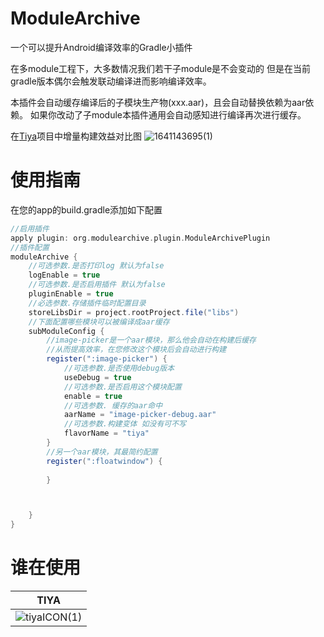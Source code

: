 # ModuleArchive

一个可以提升Android编译效率的Gradle小插件

在多module工程下，大多数情况我们若干子module是不会变动的
但是在当前gradle版本偶尔会触发联动编译进而影响编译效率。

本插件会自动缓存编译后的子模块生产物(xxx.aar)，且会自动替换依赖为aar依赖。
如果你改动了子module本插件通用会自动感知进行编译再次进行缓存。

在[Tiya](https://play.google.com/store/apps/details?id=com.huanliao.tiya&hl=en_US&gl=US)项目中增量构建效益对比图
![1641143695(1)](https://user-images.githubusercontent.com/22413240/147883749-3f2e2c15-66bf-4ca7-9e67-8cbb565de731.png)


# 使用指南
在您的app的build.gradle添加如下配置
```groovy
//启用插件
apply plugin: org.modulearchive.plugin.ModuleArchivePlugin
//插件配置
moduleArchive {
    //可选参数.是否打印log 默认为false
    logEnable = true
    //可选参数.是否启用插件 默认为false
    pluginEnable = true
    //必选参数.存储插件临时配置目录
    storeLibsDir = project.rootProject.file("libs")
    //下面配置哪些模块可以被编译成aar缓存
    subModuleConfig {
        //image-picker是一个aar模块，那么他会自动在构建后缓存
        //从而提高效率，在您修改这个模块后会自动进行构建
        register(":image-picker") {
            //可选参数.是否使用debug版本
            useDebug = true
            //可选参数.是否启用这个模块配置 
            enable = true
            //可选参数. 缓存的aar命中
            aarName = "image-picker-debug.aar"
            //可选参数.构建变体 如没有可不写
            flavorName = "tiya"
        }
        //另一个aar模块，其最简约配置
        register(":floatwindow") {
      
        }



    }
}
```

# 谁在使用

| TIYA        | 
| --------   | 
|![tiyaICON(1)](https://play-lh.googleusercontent.com/RwuBOgoBX1OmmR5W14AyBDp9pNgnh1eJD2UmJzhVSZOpZYG1xI_y1aihbE4aP3dURwc=s360-rw)        |


